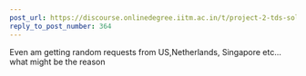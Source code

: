 ```yaml
---
post_url: https://discourse.onlinedegree.iitm.ac.in/t/project-2-tds-solver-discussion-thread/169029/365
reply_to_post_number: 364
---
```

Even am getting random requests from US,Netherlands, Singapore etc… what might be the reason 